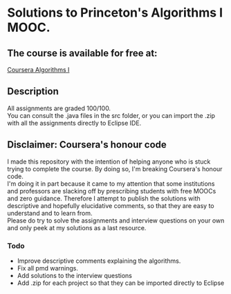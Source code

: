 # Solutions to Princeton's Algorithms I MOOC.

<h2>The course is available for free at:</h2>
<p>

   [Coursera Algorithms I](https://www.coursera.org/learn/algorithms-part1/home/welcome)

</p>

<h2> Description </h2>
<p>
All assignments are graded 100/100.</br>
You can consult the .java files in the src  folder, or you can import the .zip with all the assignments directly to Eclipse IDE.</br>
</p>






<h2>Disclaimer: Coursera's honour code</h2>

<p>
I made this repository with the intention of helping anyone who is stuck trying to complete the course. 
By doing so, I'm breaking Coursera's honour code.</br>
I'm doing it in part because it came to my attention that some institutions and professors are slacking off by prescribing students with free MOOCs and zero guidance.
Therefore I attempt to publish the solutions with descriptive and hopefully elucidative comments, so that they are easy to understand and to learn from.</br>
Please do try to solve the assignments and interview questions on your own and only peek at my solutions as a last resource.</li>
</p>

<h3>Todo</h3>
<ul>
  <li> Improve descriptive comments explaining the algorithms. </li>
  <li> Fix all pmd warnings. </li>
  <li> Add solutions to the interview questions </li>
  <li> Add .zip for each project so that they can be imported directly to Eclipse </li>
</ul>

